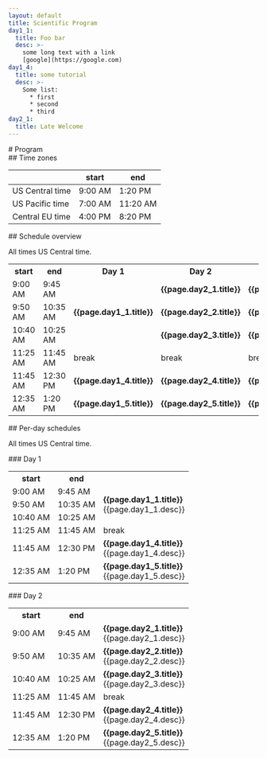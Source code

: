 ```yaml
---
layout: default
title: Scientific Program
day1_1:
  title: Foo bar
  desc: >-
    some long text with a link
    [google](https://google.com)
day1_4:
  title: some tutorial
  desc: >-
    Some list:
      * first
      * second
      * third
day2_1:
  title: Late Welcome
---
```


<div class="container-fluid" markdown="1">
# Program
</div>

<div class="col-xs-6" markdown="1">
## Time zones

<div class="tzinfo" markdown="1">

|                 |  start  |  end     |
|-----------------|---------|----------|
| US Central time | 9:00 AM |  1:20 PM |
| US Pacific time | 7:00 AM | 11:20 AM |
| Central EU time | 4:00 PM |  8:20 PM |

</div>
</div>

<div class="col-xs-12" markdown="1">
## Schedule overview

All times US Central time.

<!-- add schedule entries to the yaml data in the preamble.
     right now you will have to manually add a rowspan attribute and comment
     out some columns for multi-hour entries.
     This templating *could* be all done in Liquid but seems to not be worth
     the effort, though might become interesting if the entries become more
     complex, eg aquire an author and Zoom link entry or so.
-->

<table class="schedule">
<tr><th> start </th><th> end </th>
<th> Day 1 </th>
<th> Day 2 </th>
<th> Day 3 </th>
<th> Day 4 </th>
<th> Day 5 </th>
</tr>
<tr><td>9:00 AM</td><td>9:45 AM</td>
  <td markdown="span" rowspan=3><b>{{page.day1_1.title}}</b></td>
  <td markdown="span"><b>{{page.day2_1.title}}</b></td>
  <td markdown="span"><b>{{page.day3_1.title}}</b></td>
  <td markdown="span"><b>{{page.day4_1.title}}</b></td>
  <td markdown="span"><b>{{page.day5_1.title}}</b></td>
</tr>
<tr><td>9:50 AM</td><td>10:35 AM</td>
  <!--<td markdown="span"><b>{{page.day1_2.title}}</b></td>-->
  <td markdown="span"><b>{{page.day2_2.title}}</b></td>
  <td markdown="span"><b>{{page.day3_2.title}}</b></td>
  <td markdown="span"><b>{{page.day4_2.title}}</b></td>
  <td markdown="span"><b>{{page.day5_2.title}}</b></td>
</tr>
<tr><td>10:40 AM</td><td>10:25 AM</td>
  <!--<td markdown="span"><b>{{page.day1_3.title}}</b></td>-->
  <td markdown="span"><b>{{page.day2_3.title}}</b></td>
  <td markdown="span"><b>{{page.day3_3.title}}</b></td>
  <td markdown="span"><b>{{page.day4_3.title}}</b></td>
  <td markdown="span"><b>{{page.day5_3.title}}</b></td>
</tr>
<tr><td>11:25 AM</td><td>11:45 AM</td>
  <td>break</td>
  <td>break</td>
  <td>break</td>
  <td>break</td>
  <td>break</td>
</tr>
<tr><td>11:45 AM</td><td>12:30 PM</td>
  <td markdown="span"><b>{{page.day1_4.title}}</b></td>
  <td markdown="span"><b>{{page.day2_4.title}}</b></td>
  <td markdown="span"><b>{{page.day3_4.title}}</b></td>
  <td markdown="span"><b>{{page.day4_4.title}}</b></td>
  <td markdown="span"><b>{{page.day5_4.title}}</b></td>
</tr>
<tr><td>12:35 AM</td><td>1:20 PM</td>
  <td markdown="span"><b>{{page.day1_5.title}}</b></td>
  <td markdown="span"><b>{{page.day2_5.title}}</b></td>
  <td markdown="span"><b>{{page.day3_5.title}}</b></td>
  <td markdown="span"><b>{{page.day4_5.title}}</b></td>
  <td markdown="span"><b>{{page.day5_5.title}}</b></td>
</tr>
</table>
</div>

<div class="col-xs-12" markdown="1">
## Per-day schedules

All times US Central time.
</div>

<div class="col-lg-6" markdown="1">
### Day 1

<table class="day-schedule">
<tr><th> start </th><th> end </th> <th> </th>
</tr>
<tr><td>9:00 AM</td><td>9:45 AM</td>
  <td rowspan=3><div markdown="1"><b>{{page.day1_1.title}}</b><br>{{page.day1_1.desc}}
  </div></td>
</tr>
<tr><td>9:50 AM</td><td>10:35 AM</td>
  <!--<td><div markdown="1"><b>{{page.day1_2.title}}</b><br>{{page.day1_2.desc}}
  </div></td>-->
</tr>
<tr><td>10:40 AM</td><td>10:25 AM</td>
  <!--<td><div markdown="1"><b>{{page.day1_3.title}}</b><br>{{page.day1_3.desc}}
  </div></td>-->
</tr>
<tr><td>11:25 AM</td><td>11:45 AM</td>
  <td>break</td>
</tr>
<tr><td>11:45 AM</td><td>12:30 PM</td>
  <td><div markdown="1"><b>{{page.day1_4.title}}</b><br>{{page.day1_4.desc}}
  </div></td>
</tr>
<tr><td>12:35 AM</td><td>1:20 PM</td>
  <td><div markdown="1"><b>{{page.day1_5.title}}</b><br>{{page.day1_5.desc}}
  </div></td>
</tr>
</table>
</div>

<div class="col-lg-6" markdown="1">
### Day 2

<table class="day-schedule">
<tr><th> start </th><th> end </th> <th>  </th>
</tr>
<tr><td>9:00 AM</td><td>9:45 AM</td>
  <td><div markdown="1"><b>{{page.day2_1.title}}</b><br>{{page.day2_1.desc}}
  </div></td>
</tr>
<tr><td>9:50 AM</td><td>10:35 AM</td>
  <td><div markdown="1"><b>{{page.day2_2.title}}</b><br>{{page.day2_2.desc}}
  </div></td>
</tr>
<tr><td>10:40 AM</td><td>10:25 AM</td>
  <td><div markdown="1"><b>{{page.day2_3.title}}</b><br>{{page.day2_3.desc}}
  </div></td>
</tr>
<tr><td>11:25 AM</td><td>11:45 AM</td>
  <td>break</td>
</tr>
<tr><td>11:45 AM</td><td>12:30 PM</td>
  <td><div markdown="1"><b>{{page.day2_4.title}}</b><br>{{page.day2_4.desc}}
  </div></td>
</tr>
<tr><td>12:35 AM</td><td>1:20 PM</td>
  <td><div markdown="1"><b>{{page.day2_5.title}}</b><br>{{page.day2_5.desc}}
  </div></td>
</tr>
</table>
</div>
